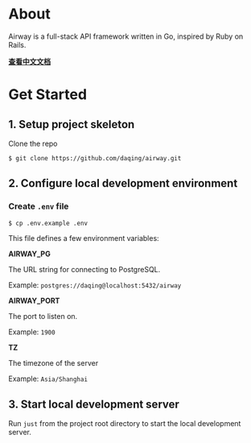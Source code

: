 About
=====

Airway is a full-stack API framework written in Go, inspired by Ruby on Rails.

**[查看中文文档](https://github.com/daqing/airway/blob/main/docs/zh-CN/README.md)**

Get Started
===========

## 1. Setup project skeleton

Clone the repo

```bash
$ git clone https://github.com/daqing/airway.git
```

## 2. Configure local development environment

### Create `.env` file

```bash
$ cp .env.example .env
```

This file defines a few environment variables:

**AIRWAY_PG**

The URL string for connecting to PostgreSQL.

Example: `postgres://daqing@localhost:5432/airway`

**AIRWAY_PORT**

The port to listen on.

Example: `1900`

**TZ**

The timezone of the server

Example: `Asia/Shanghai`

## 3. Start local development server

Run `just` from the project root directory to start the local
development server.
